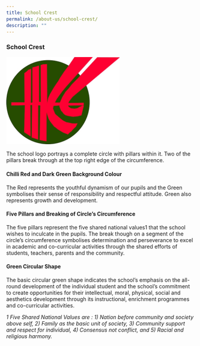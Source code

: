 ```yaml
---
title: School Crest
permalink: /about-us/school-crest/
description: ""
---
```

### School Crest

<img src="/images/crest1.png" 
     style="width:60%">

The school logo portrays a complete circle with pillars within it. Two of the pillars break through at the top right edge of the circumference.

  

#### Chilli Red and Dark Green Background Colour

The Red represents the youthful dynamism of our pupils and the Green symbolises their sense of responsibility and respectful attitude. Green also represents growth and development.

  

#### Five Pillars and Breaking of Circle’s Circumference

The five pillars represent the five shared national values1 that the school wishes to inculcate in the pupils. The break though on a segment of the circle’s circumference symbolises determination and perseverance to excel in academic and co-curricular activities through the shared efforts of students, teachers, parents and the community.

  

#### Green Circular Shape

The basic circular green shape indicates the school’s emphasis on the all-round development of the individual student and the school’s commitment to create opportunities for their intellectual, moral, physical, social and aesthetics development through its instructional, enrichment programmes and co-curricular activities.

*1 Five Shared National Values are : 1) Nation before community and society above self, 2) Family as the basic unit of society, 3) Community support and respect for individual, 4) Consensus not conflict, and 5) Racial and religious harmony.*